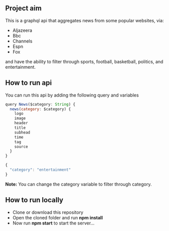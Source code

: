 ## Project aim

This is a graphql api that aggregates news from some popular websites, via:

- Aljazeera
- Bbc
- Channels
- Espn
- Fox

and have the ability to filter through sports, football, basketball, politics, and entertainment.

## How to run api

You can run this api by adding the following query and variables

```javascript
query News($category: String) {
  news(category: $category) {
    logo
    image
    header
    title
    subhead
    time
    tag
    source
  }
}
```

```javascript
{
  "category": "entertainment"
}
```

**Note:** You can change the category variable to filter through category.

## How to run locally

- Clone or download this repository
- Open the cloned folder and run **npm install**
- Now run **npm start** to start the server...
